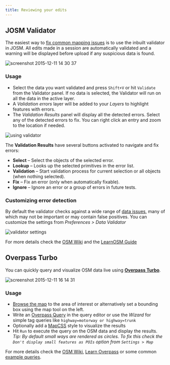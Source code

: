 ```yaml
---
title: Reviewing your edits
---
```


## JOSM Validator

The easiest way to [fix common mapping issues]({{site.baseurl}}/becoming-a-power-mapper/fixing-common-mapping-issues/) is to use the inbuilt validator in JOSM. All edits made in a session are automatically validated and a warning will be displayed before upload if any suspicious data is found.

![screenshot 2015-12-11 14 30 37](https://cloud.githubusercontent.com/assets/126868/11739757/c77832c0-a013-11e5-8568-c6dd6624e127.png)

### Usage

* Select the data you want validated and press `Shift+V` or hit `Validate` from the Validator panel. If no data is selected, the Validator will run on all the data in the active layer.
* A *Validation errors* layer will be added to your *Layers* to highlight features with errors.
* The *Validation Results* panel will display all the detected errors.  Select any of the detected errors to fix. You can right click an entry and zoom to the location if needed.

![using validator]({{site.baseurl}}/images/validator_using.gif)

The **Validation Results** have several buttons activated to navigate and fix errors:
* **Select** – Select the objects of the selected error.
* **Lookup** – Looks up the selected primitives in the error list.
* **Validation** – Start validation process for current selection or all objects (when nothing selected).
* **Fix** – Fix an error (only when automatically fixable).
* **Ignore** – Ignore an error or a group of errors in future tests.

### Customizing error detection

By default the validator checks against a wide range of [data issues](https://josm.openstreetmap.de/wiki/Help/Preferences/Validator), many of which may not be important or may contain false positives. You can customize the settings from *Preferences > Data Validator*

![validator settings]({{site.baseurl}}/images/validator_settings.gif)


For more details check the [OSM Wiki](http://wiki.openstreetmap.org/wiki/JOSM/Validator) and the [LearnOSM Guide](http://learnosm.org/en/coordination/review/#data-validation)

## Overpass Turbo

You can quickly query and visualize OSM data live using **[Overpass Turbo](http://overpass-turbo.eu/s/ddp)**.

![screenshot 2015-12-11 16 14 31](https://cloud.githubusercontent.com/assets/126868/11741952/4795d602-a022-11e5-8043-0e7014baebbc.png)

### Usage

- [Browse the map](http://overpass-turbo.eu) to the area of interest or alternatively set a bounding box using the map tool on the left.
- Write an [Overpass Query](http://wiki.openstreetmap.org/wiki/Overpass_API/Overpass_QL) in the query editor or use the *Wizard* for simple tag queries like `highway=motorway or highway=trunk`
- Optionally add a [MapCSS](http://wiki.openstreetmap.org/wiki/Overpass_turbo/MapCSS) style to visualize the results
- Hit `Run` to execute the query on the OSM data and display the results.
*Tip: By default small ways are rendered as circles. To fix this check the `Don't display small features as POIs` option from `Settings > Map`*

For more details check the [OSM Wiki](http://wiki.openstreetmap.org/wiki/Overpass_turbo), [Learn Overpass](http://osmlab.github.io/learnoverpass//en/) or some common [example queries](https://gist.github.com/ramyaragupathy/ffb3f225ccba4545398f).
